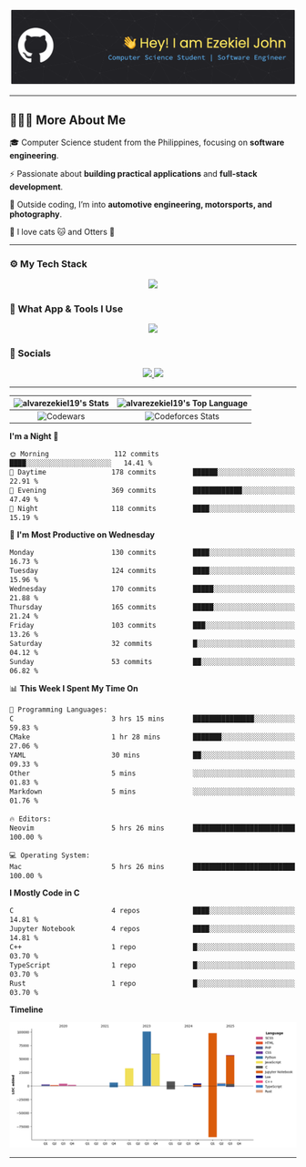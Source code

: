 [//]: <> (<div id="user-content-toc">)
[//]: <> (<ul align="center" style="list-style: none;">)
[//]: <> (<summary style="color: #FFD670;">)
[//]: <> (<h1>Hi 👋 I'm Ezekiel John</h1>)
[//]: <> (</summary>)
[//]: <> (</ul>)
[//]: <> (</div>)

![Header](./assets/github-header-banner.png)

[//]: <> (<p align="center">)
[//]: <> (<a href="https://git.io/typing-svg">)
[//]: <> (<img)
[//]: <> (src="https://readme-typing-svg.demolab.com?font=JetBrains+Mono&size=26&pause=1000&color=FFD670&repeat=false&width=920&height=72&lines=Computer+Science+Student+|+Software+Engineer+%7C+UI+Designer")
[//]: <> (alt="Typing SVG" />)
[//]: <> (</a>)
[//]: <> (</p>)

---

## 👨🏻‍💻 More About Me

🎓 Computer Science student from the Philippines, focusing on **software engineering**.

⚡ Passionate about **building practical applications** and **full-stack development**.

🚗 Outside coding, I’m into **automotive engineering, motorsports, and photography**.

🐾 I love cats 🐱 and Otters 🦦

---

### ⚙ My Tech Stack

<p align="center">
  <a href="https://skillicons.dev">
    <img src="https://skillicons.dev/icons?i=html,css,js,ts,npm,nodejs,scss,react,nextjs,svelte,tailwind,htmx,c,cpp,rust,lua,py,mysql,mongodb" />
  </a>
</p>

### 🧰 What App & Tools I Use

<p align="center">
  <a href="https://skillicons.dev">
    <img src="https://skillicons.dev/icons?i=apple,linux,git,github,githubactions,docker,cmake,neovim,vscode,figma,anaconda,md,notion,obsidian" />
  </a>
</p>

### 🔌 Socials

<p align="center">
  <a href="https://www.linkedin.com/in/ezekiel-john-alvar-306a09137/">
    <img src="https://skillicons.dev/icons?i=linkedin" />
  </a>
    
  <a href="https://www.instagram.com/zeee_991.2/">
    <img src="https://skillicons.dev/icons?i=instagram" />
  </a>
</p>

---

| ![alvarezekiel19's Stats](https://github-readme-stats.vercel.app/api?username=alvarezekiel19&theme=outrun&show_icons=true&hide_border=true&count_private=true) | ![alvarezekiel19's Top Language](https://github-readme-stats.vercel.app/api/top-langs/?username=alvarezekiel19&theme=outrun&show_icons=true&hide_border=true&layout=compact) |
| :------------------------------------------------------------------------------------------------------------------------------------------------------------: | :--------------------------------------------------------------------------------------------------------------------------------------------------------------------------: |
|                        ![Codewars](https://github.r2v.ch/codewars?user=alvarezekiel19&top_languages=true&theme=gradient_midnight_puple)                        |                              ![Codeforces Stats](https://codeforces-readme-stats.vercel.app/api/card?username=alvarezekiel19&theme=tokyonight)                               |

<!--START_SECTION:waka-->

**I'm a Night 🦉**

```text
🌞 Morning                112 commits         ████░░░░░░░░░░░░░░░░░░░░░   14.41 %
🌆 Daytime                178 commits         ██████░░░░░░░░░░░░░░░░░░░   22.91 %
🌃 Evening                369 commits         ████████████░░░░░░░░░░░░░   47.49 %
🌙 Night                  118 commits         ████░░░░░░░░░░░░░░░░░░░░░   15.19 %
```

📅 **I'm Most Productive on Wednesday**

```text
Monday                   130 commits         ████░░░░░░░░░░░░░░░░░░░░░   16.73 %
Tuesday                  124 commits         ████░░░░░░░░░░░░░░░░░░░░░   15.96 %
Wednesday                170 commits         █████░░░░░░░░░░░░░░░░░░░░   21.88 %
Thursday                 165 commits         █████░░░░░░░░░░░░░░░░░░░░   21.24 %
Friday                   103 commits         ███░░░░░░░░░░░░░░░░░░░░░░   13.26 %
Saturday                 32 commits          █░░░░░░░░░░░░░░░░░░░░░░░░   04.12 %
Sunday                   53 commits          ██░░░░░░░░░░░░░░░░░░░░░░░   06.82 %
```

📊 **This Week I Spent My Time On**

```text
💬 Programming Languages:
C                        3 hrs 15 mins       ███████████████░░░░░░░░░░   59.83 %
CMake                    1 hr 28 mins        ███████░░░░░░░░░░░░░░░░░░   27.06 %
YAML                     30 mins             ██░░░░░░░░░░░░░░░░░░░░░░░   09.33 %
Other                    5 mins              ░░░░░░░░░░░░░░░░░░░░░░░░░   01.83 %
Markdown                 5 mins              ░░░░░░░░░░░░░░░░░░░░░░░░░   01.76 %

🔥 Editors:
Neovim                   5 hrs 26 mins       █████████████████████████   100.00 %

💻 Operating System:
Mac                      5 hrs 26 mins       █████████████████████████   100.00 %
```

**I Mostly Code in C**

```text
C                        4 repos             ████░░░░░░░░░░░░░░░░░░░░░   14.81 %
Jupyter Notebook         4 repos             ████░░░░░░░░░░░░░░░░░░░░░   14.81 %
C++                      1 repo              █░░░░░░░░░░░░░░░░░░░░░░░░   03.70 %
TypeScript               1 repo              █░░░░░░░░░░░░░░░░░░░░░░░░   03.70 %
Rust                     1 repo              █░░░░░░░░░░░░░░░░░░░░░░░░   03.70 %
```

**Timeline**

![Lines of Code chart](https://raw.githubusercontent.com/alvarezekiel19/alvarezekiel19/main/assets/bar_graph.png)

<!--END_SECTION:waka-->

---
